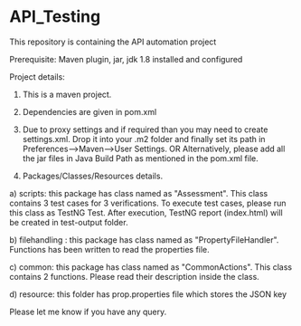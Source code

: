 # API_Testing
This repository is containing the API automation project

Prerequisite:
Maven plugin, jar, jdk 1.8 installed and configured

Project details:
1. This is a maven project.

2. Dependencies are given in pom.xml

3. Due to proxy settings and if required than you may need to create settings.xml. Drop it into your .m2 folder and finally set its path in Preferences-->Maven-->User Settings.
OR
Alternatively, please add all the jar files in Java Build Path as mentioned in the pom.xml file.

4. Packages/Classes/Resources details.

a) scripts: this package has class named as "Assessment". This class contains 3 test cases for 3 verifications. To execute test cases, please run this class as TestNG Test. After execution, TestNG report (index.html) will be created in test-output folder.

b) filehandling : this package has class named as "PropertyFileHandler". Functions has been written to read the properties file.

c) common: this package has class named as "CommonActions". This class contains 2 functions. Please read their description inside the class.

d) resource: this folder has prop.properties file which stores the JSON key

Please let me know if you have any query.

